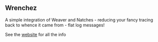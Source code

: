## Wrenchez

A simple integration of Weaver and Natches - reducing your fancy
tracing back to whence it came from - flat log messages!

See the [website](https://wrenchez.indoorvivants.com) for all the info
